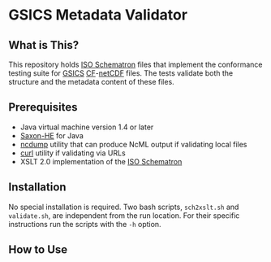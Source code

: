 # GSICS Metadata Validator

## What is This?

This repository holds [ISO Schematron](http://standards.iso.org/ittf/PubliclyAvailableStandards/c040833_ISO_IEC_19757-3_2006(E).zip) files that implement the conformance testing suite for [GSICS](http://gsics.wmo.int) [CF](http://cf-convention.github.io)-[netCDF](http://www.unidata.ucar.edu/software/netcdf/index.html) files. The tests validate both the structure and the metadata content of these files.

## Prerequisites

* Java virtual machine version 1.4 or later
* [Saxon-HE](http://saxon.sourceforge.net) for Java
* [ncdump](https://www.unidata.ucar.edu/software/netcdf/docs/netcdf/ncdump.html) utility that can produce NcML output if validating local files
* [curl](http://curl.haxx.se) utility if validating via URLs
* XSLT 2.0 implementation of the [ISO Schematron](http://www.schematron.com/implementation.html)

## Installation

No special installation is required. Two bash scripts, `sch2xslt.sh` and `validate.sh`, are independent from the run location. For their specific instructions run the scripts with the `-h` option.

## How to Use


